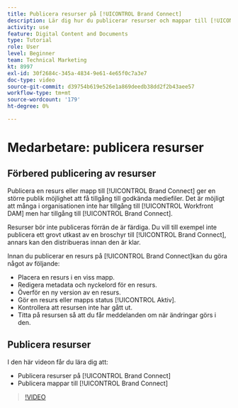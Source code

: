 ```yaml
---
title: Publicera resurser på [!UICONTROL Brand Connect]
description: Lär dig hur du publicerar resurser och mappar till [!UICONTROL Brand Connect] in [!UICONTROL Workfront DAM].
activity: use
feature: Digital Content and Documents
type: Tutorial
role: User
level: Beginner
team: Technical Marketing
kt: 8997
exl-id: 30f2684c-345a-4834-9e61-4e65f0c7a3e7
doc-type: video
source-git-commit: d39754b619e526e1a869deedb38dd2f2b43aee57
workflow-type: tm+mt
source-wordcount: '179'
ht-degree: 0%

---
```


# Medarbetare: publicera resurser

## Förbered publicering av resurser

Publicera en resurs eller mapp till [!UICONTROL Brand Connect] ger en större publik möjlighet att få tillgång till godkända mediefiler. Det är möjligt att många i organisationen inte har tillgång till [!UICONTROL Workfront DAM] men har tillgång till [!UICONTROL Brand Connect].

Resurser bör inte publiceras förrän de är färdiga. Du vill till exempel inte publicera ett grovt utkast av en broschyr till [!UICONTROL Brand Connect], annars kan den distribueras innan den är klar.

Innan du publicerar en resurs på [!UICONTROL Brand Connect]kan du göra något av följande:

* Placera en resurs i en viss mapp.
* Redigera metadata och nyckelord för en resurs.
* Överför en ny version av en resurs.
* Gör en resurs eller mapps status [!UICONTROL Aktiv].
* Kontrollera att resursen inte har gått ut.
* Titta på resursen så att du får meddelanden om när ändringar görs i den.

## Publicera resurser

I den här videon får du lära dig att:

* Publicera resurser på [!UICONTROL Brand Connect]
* Publicera mappar till [!UICONTROL Brand Connect]

>[!VIDEO](https://video.tv.adobe.com/v/335257/?quality=12)
